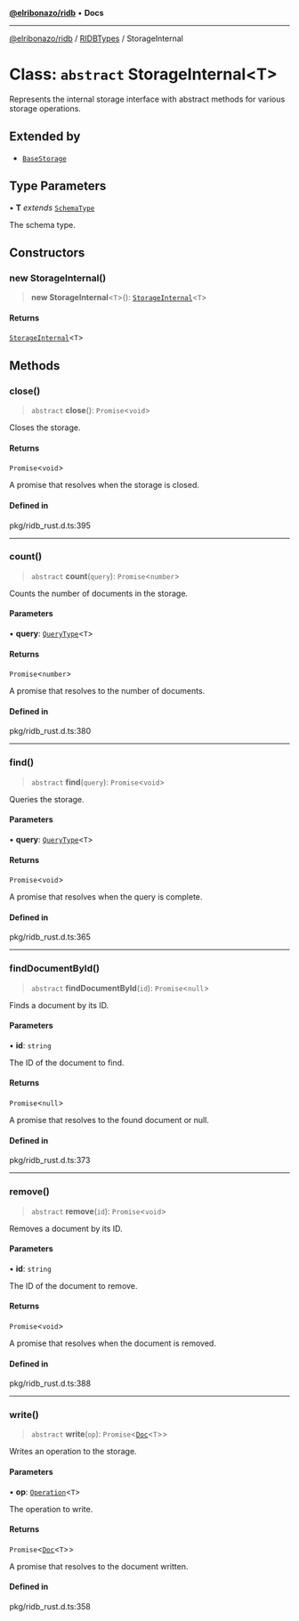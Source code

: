 [**@elribonazo/ridb**](../../../README.md) • **Docs**

***

[@elribonazo/ridb](../../../README.md) / [RIDBTypes](../README.md) / StorageInternal

# Class: `abstract` StorageInternal\<T\>

Represents the internal storage interface with abstract methods for various storage operations.

## Extended by

- [`BaseStorage`](BaseStorage.md)

## Type Parameters

• **T** *extends* [`SchemaType`](../type-aliases/SchemaType.md)

The schema type.

## Constructors

### new StorageInternal()

> **new StorageInternal**\<`T`\>(): [`StorageInternal`](StorageInternal.md)\<`T`\>

#### Returns

[`StorageInternal`](StorageInternal.md)\<`T`\>

## Methods

### close()

> `abstract` **close**(): `Promise`\<`void`\>

Closes the storage.

#### Returns

`Promise`\<`void`\>

A promise that resolves when the storage is closed.

#### Defined in

pkg/ridb\_rust.d.ts:395

***

### count()

> `abstract` **count**(`query`): `Promise`\<`number`\>

Counts the number of documents in the storage.

#### Parameters

• **query**: [`QueryType`](../type-aliases/QueryType.md)\<`T`\>

#### Returns

`Promise`\<`number`\>

A promise that resolves to the number of documents.

#### Defined in

pkg/ridb\_rust.d.ts:380

***

### find()

> `abstract` **find**(`query`): `Promise`\<`void`\>

Queries the storage.

#### Parameters

• **query**: [`QueryType`](../type-aliases/QueryType.md)\<`T`\>

#### Returns

`Promise`\<`void`\>

A promise that resolves when the query is complete.

#### Defined in

pkg/ridb\_rust.d.ts:365

***

### findDocumentById()

> `abstract` **findDocumentById**(`id`): `Promise`\<`null`\>

Finds a document by its ID.

#### Parameters

• **id**: `string`

The ID of the document to find.

#### Returns

`Promise`\<`null`\>

A promise that resolves to the found document or null.

#### Defined in

pkg/ridb\_rust.d.ts:373

***

### remove()

> `abstract` **remove**(`id`): `Promise`\<`void`\>

Removes a document by its ID.

#### Parameters

• **id**: `string`

The ID of the document to remove.

#### Returns

`Promise`\<`void`\>

A promise that resolves when the document is removed.

#### Defined in

pkg/ridb\_rust.d.ts:388

***

### write()

> `abstract` **write**(`op`): `Promise`\<[`Doc`](../type-aliases/Doc.md)\<`T`\>\>

Writes an operation to the storage.

#### Parameters

• **op**: [`Operation`](../type-aliases/Operation.md)\<`T`\>

The operation to write.

#### Returns

`Promise`\<[`Doc`](../type-aliases/Doc.md)\<`T`\>\>

A promise that resolves to the document written.

#### Defined in

pkg/ridb\_rust.d.ts:358
